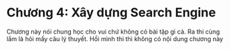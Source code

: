 # Chương 4: Xây dựng Search Engine

Chương này nói chung học cho vui chứ không có bài tập gì cả. Ra thi cùng lắm là hỏi mấy câu lý thuyết. Hồi mình thi thì không có nội dung chương này
